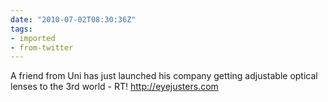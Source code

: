 ```yaml
---
date: "2010-07-02T08:30:36Z"
tags:
- imported
- from-twitter
---
```

A friend from Uni has just launched his company getting adjustable optical lenses to the 3rd world - RT! http://eyejusters.com
